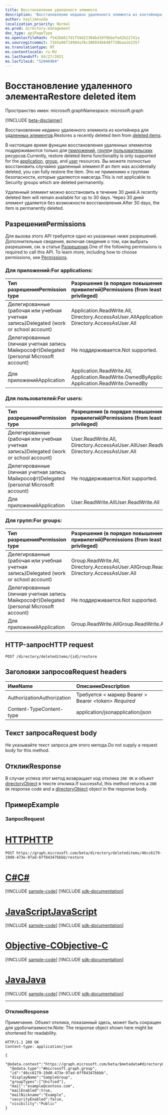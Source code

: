```yaml
---
title: Восстановление удаленного элемента
description: 'Восстановление недавно удаленного элемента из контейнера для удаленных элементов. '
author: keylimesoda
localization_priority: Normal
ms.prod: directory-management
doc_type: apiPageType
ms.openlocfilehash: f542b6617d1f58d22304bd10f8bbefed2b22741a
ms.sourcegitcommit: 71b5a96f14984a76c386934b648f730baa1b2357
ms.translationtype: MT
ms.contentlocale: ru-RU
ms.lasthandoff: 04/27/2021
ms.locfileid: "52046904"
---
```

# <a name="restore-deleted-item"></a><span data-ttu-id="16413-103">Восстановление удаленного элемента</span><span class="sxs-lookup"><span data-stu-id="16413-103">Restore deleted item</span></span>

<span data-ttu-id="16413-104">Пространство имен: microsoft.graph</span><span class="sxs-lookup"><span data-stu-id="16413-104">Namespace: microsoft.graph</span></span>

[!INCLUDE [beta-disclaimer](../../includes/beta-disclaimer.md)]

<span data-ttu-id="16413-105">Восстановление недавно удаленного элемента из контейнера для [удаленных элементов](../resources/directory.md).</span><span class="sxs-lookup"><span data-stu-id="16413-105">Restores a recently deleted item from [deleted items](../resources/directory.md).</span></span> 

<span data-ttu-id="16413-106">В настоящее время функции восстановления удаленных элементов поддерживаются только для [приложений,](../resources/application.md) [групп](../resources/group.md)и [пользовательских](../resources/user.md) ресурсов.</span><span class="sxs-lookup"><span data-stu-id="16413-106">Currently, restore deleted items functionality is only supported for the [application](../resources/application.md), [group](../resources/group.md), and [user](../resources/user.md) resources.</span></span> <span data-ttu-id="16413-107">Вы можете полностью восстановить случайно удаленный элемент.</span><span class="sxs-lookup"><span data-stu-id="16413-107">If an item was accidentally deleted, you can fully restore the item.</span></span> <span data-ttu-id="16413-108">Это не применимо к группам безопасности, которые удаляются навсегда.</span><span class="sxs-lookup"><span data-stu-id="16413-108">This is not applicable to Security groups which are deleted permanently.</span></span>

<span data-ttu-id="16413-109">Удаленный элемент можно восстановить в течение 30 дней.</span><span class="sxs-lookup"><span data-stu-id="16413-109">A recently deleted item will remain available for up to 30 days.</span></span> <span data-ttu-id="16413-110">Через 30 дней элемент удаляется без возможности восстановления.</span><span class="sxs-lookup"><span data-stu-id="16413-110">After 30 days, the item is permanently deleted.</span></span>

## <a name="permissions"></a><span data-ttu-id="16413-111">Разрешения</span><span class="sxs-lookup"><span data-stu-id="16413-111">Permissions</span></span>
<span data-ttu-id="16413-p103">Для вызова этого API требуется одно из указанных ниже разрешений. Дополнительные сведения, включая сведения о том, как выбрать разрешения, см. в статье [Разрешения](/graph/permissions-reference).</span><span class="sxs-lookup"><span data-stu-id="16413-p103">One of the following permissions is required to call this API. To learn more, including how to choose permissions, see [Permissions](/graph/permissions-reference).</span></span>

### <a name="for-applications"></a><span data-ttu-id="16413-114">Для приложений:</span><span class="sxs-lookup"><span data-stu-id="16413-114">For applications:</span></span>

|<span data-ttu-id="16413-115">Тип разрешения</span><span class="sxs-lookup"><span data-stu-id="16413-115">Permission type</span></span>      | <span data-ttu-id="16413-116">Разрешения (в порядке повышения привилегий)</span><span class="sxs-lookup"><span data-stu-id="16413-116">Permissions (from least to most privileged)</span></span>              |
|:--------------------|:---------------------------------------------------------|
|<span data-ttu-id="16413-117">Делегированные (рабочая или учебная учетная запись)</span><span class="sxs-lookup"><span data-stu-id="16413-117">Delegated (work or school account)</span></span> | <span data-ttu-id="16413-118">Application.ReadWrite.All, Directory.AccessAsUser.All</span><span class="sxs-lookup"><span data-stu-id="16413-118">Application.ReadWrite.All, Directory.AccessAsUser.All</span></span>    |
|<span data-ttu-id="16413-119">Делегированные (личная учетная запись Майкрософт)</span><span class="sxs-lookup"><span data-stu-id="16413-119">Delegated (personal Microsoft account)</span></span> | <span data-ttu-id="16413-120">Не поддерживается.</span><span class="sxs-lookup"><span data-stu-id="16413-120">Not supported.</span></span>    |
|<span data-ttu-id="16413-121">Для приложений</span><span class="sxs-lookup"><span data-stu-id="16413-121">Application</span></span> | <span data-ttu-id="16413-122">Application.ReadWrite.All, Application.ReadWrite.OwnedBy</span><span class="sxs-lookup"><span data-stu-id="16413-122">Application.ReadWrite.All, Application.ReadWrite.OwnedBy</span></span> |


### <a name="for-users"></a><span data-ttu-id="16413-123">Для пользователей:</span><span class="sxs-lookup"><span data-stu-id="16413-123">For users:</span></span>

|<span data-ttu-id="16413-124">Тип разрешения</span><span class="sxs-lookup"><span data-stu-id="16413-124">Permission type</span></span>      | <span data-ttu-id="16413-125">Разрешения (в порядке повышения привилегий)</span><span class="sxs-lookup"><span data-stu-id="16413-125">Permissions (from least to most privileged)</span></span>              |
|:--------------------|:---------------------------------------------------------|
|<span data-ttu-id="16413-126">Делегированные (рабочая или учебная учетная запись)</span><span class="sxs-lookup"><span data-stu-id="16413-126">Delegated (work or school account)</span></span> | <span data-ttu-id="16413-127">User.ReadWrite.All, Directory.AccessAsUser.All</span><span class="sxs-lookup"><span data-stu-id="16413-127">User.ReadWrite.All, Directory.AccessAsUser.All</span></span> |
|<span data-ttu-id="16413-128">Делегированные (личная учетная запись Майкрософт)</span><span class="sxs-lookup"><span data-stu-id="16413-128">Delegated (personal Microsoft account)</span></span> | <span data-ttu-id="16413-129">Не поддерживается.</span><span class="sxs-lookup"><span data-stu-id="16413-129">Not supported.</span></span> |
|<span data-ttu-id="16413-130">Для приложений</span><span class="sxs-lookup"><span data-stu-id="16413-130">Application</span></span> | <span data-ttu-id="16413-131">User.ReadWrite.All</span><span class="sxs-lookup"><span data-stu-id="16413-131">User.ReadWrite.All</span></span> |

### <a name="for-groups"></a><span data-ttu-id="16413-132">Для групп:</span><span class="sxs-lookup"><span data-stu-id="16413-132">For groups:</span></span>

|<span data-ttu-id="16413-133">Тип разрешения</span><span class="sxs-lookup"><span data-stu-id="16413-133">Permission type</span></span>      | <span data-ttu-id="16413-134">Разрешения (в порядке повышения привилегий)</span><span class="sxs-lookup"><span data-stu-id="16413-134">Permissions (from least to most privileged)</span></span>              |
|:--------------------|:---------------------------------------------------------|
|<span data-ttu-id="16413-135">Делегированные (рабочая или учебная учетная запись)</span><span class="sxs-lookup"><span data-stu-id="16413-135">Delegated (work or school account)</span></span> | <span data-ttu-id="16413-136">Group.ReadWrite.All, Directory.AccessAsUser.All</span><span class="sxs-lookup"><span data-stu-id="16413-136">Group.ReadWrite.All, Directory.AccessAsUser.All</span></span> |
|<span data-ttu-id="16413-137">Делегированные (личная учетная запись Майкрософт)</span><span class="sxs-lookup"><span data-stu-id="16413-137">Delegated (personal Microsoft account)</span></span> | <span data-ttu-id="16413-138">Не поддерживается.</span><span class="sxs-lookup"><span data-stu-id="16413-138">Not supported.</span></span>    |
|<span data-ttu-id="16413-139">Для приложений</span><span class="sxs-lookup"><span data-stu-id="16413-139">Application</span></span> | <span data-ttu-id="16413-140">Group.ReadWrite.All</span><span class="sxs-lookup"><span data-stu-id="16413-140">Group.ReadWrite.All</span></span> |

## <a name="http-request"></a><span data-ttu-id="16413-141">HTTP-запрос</span><span class="sxs-lookup"><span data-stu-id="16413-141">HTTP request</span></span>
<!-- { "blockType": "ignored" } -->
```http
POST /directory/deleteditems/{id}/restore
```

## <a name="request-headers"></a><span data-ttu-id="16413-142">Заголовки запросов</span><span class="sxs-lookup"><span data-stu-id="16413-142">Request headers</span></span>
| <span data-ttu-id="16413-143">Имя</span><span class="sxs-lookup"><span data-stu-id="16413-143">Name</span></span>       | <span data-ttu-id="16413-144">Описание</span><span class="sxs-lookup"><span data-stu-id="16413-144">Description</span></span>|
|:---------------|:----------|
| <span data-ttu-id="16413-145">Authorization</span><span class="sxs-lookup"><span data-stu-id="16413-145">Authorization</span></span>  | <span data-ttu-id="16413-146">Требуется &lt; маркер Bearer &gt; </span><span class="sxs-lookup"><span data-stu-id="16413-146">Bearer &lt;token&gt; *Required*</span></span>|
| <span data-ttu-id="16413-147">Content-Type</span><span class="sxs-lookup"><span data-stu-id="16413-147">Content-type</span></span> | <span data-ttu-id="16413-148">application/json</span><span class="sxs-lookup"><span data-stu-id="16413-148">application/json</span></span> |

## <a name="request-body"></a><span data-ttu-id="16413-149">Текст запроса</span><span class="sxs-lookup"><span data-stu-id="16413-149">Request body</span></span>
<span data-ttu-id="16413-150">Не указывайте текст запроса для этого метода.</span><span class="sxs-lookup"><span data-stu-id="16413-150">Do not supply a request body for this method.</span></span>

## <a name="response"></a><span data-ttu-id="16413-151">Отклик</span><span class="sxs-lookup"><span data-stu-id="16413-151">Response</span></span>

<span data-ttu-id="16413-152">В случае успеха этот метод возвращает код отклика `200 OK` и объект [directoryObject](../resources/directoryobject.md) в тексте отклика.</span><span class="sxs-lookup"><span data-stu-id="16413-152">If successful, this method returns a `200 OK` response code and a [directoryObject](../resources/directoryobject.md) object in the response body.</span></span>

## <a name="example"></a><span data-ttu-id="16413-153">Пример</span><span class="sxs-lookup"><span data-stu-id="16413-153">Example</span></span>
### <a name="request"></a><span data-ttu-id="16413-154">Запрос</span><span class="sxs-lookup"><span data-stu-id="16413-154">Request</span></span>


# <a name="http"></a>[<span data-ttu-id="16413-155">HTTP</span><span class="sxs-lookup"><span data-stu-id="16413-155">HTTP</span></span>](#tab/http)
<!-- {
  "blockType": "request",
  "name": "create_directoryobject_from_directory"
}-->
```http
POST https://graph.microsoft.com/beta/directory/deleteditems/46cc6179-19d0-473e-97ad-6ff84347bbbb/restore
```
# <a name="c"></a>[<span data-ttu-id="16413-156">C#</span><span class="sxs-lookup"><span data-stu-id="16413-156">C#</span></span>](#tab/csharp)
[!INCLUDE [sample-code](../includes/snippets/csharp/create-directoryobject-from-directory-csharp-snippets.md)]
[!INCLUDE [sdk-documentation](../includes/snippets/snippets-sdk-documentation-link.md)]

# <a name="javascript"></a>[<span data-ttu-id="16413-157">JavaScript</span><span class="sxs-lookup"><span data-stu-id="16413-157">JavaScript</span></span>](#tab/javascript)
[!INCLUDE [sample-code](../includes/snippets/javascript/create-directoryobject-from-directory-javascript-snippets.md)]
[!INCLUDE [sdk-documentation](../includes/snippets/snippets-sdk-documentation-link.md)]

# <a name="objective-c"></a>[<span data-ttu-id="16413-158">Objective-C</span><span class="sxs-lookup"><span data-stu-id="16413-158">Objective-C</span></span>](#tab/objc)
[!INCLUDE [sample-code](../includes/snippets/objc/create-directoryobject-from-directory-objc-snippets.md)]
[!INCLUDE [sdk-documentation](../includes/snippets/snippets-sdk-documentation-link.md)]

# <a name="java"></a>[<span data-ttu-id="16413-159">Java</span><span class="sxs-lookup"><span data-stu-id="16413-159">Java</span></span>](#tab/java)
[!INCLUDE [sample-code](../includes/snippets/java/create-directoryobject-from-directory-java-snippets.md)]
[!INCLUDE [sdk-documentation](../includes/snippets/snippets-sdk-documentation-link.md)]

---

### <a name="response"></a><span data-ttu-id="16413-160">Отклик</span><span class="sxs-lookup"><span data-stu-id="16413-160">Response</span></span>
<span data-ttu-id="16413-161">Примечание. Объект отклика, показанный здесь, может быть сокращен для удобочитаемости.</span><span class="sxs-lookup"><span data-stu-id="16413-161">Note: The response object shown here might be shortened for readability.</span></span>
<!-- {
  "blockType": "response",
  "truncated": true,
  "@odata.type": "microsoft.graph.directoryObject"
} -->
```http
HTTP/1.1 200 OK
Content-type: application/json

{
  "@odata.context":"https://graph.microsoft.com/beta/$metadata#directoryObjects/$entity",
  "@odata.type":"#microsoft.graph.group",
  "id":"46cc6179-19d0-473e-97ad-6ff84347bbbb",
  "displayName":"SampleGroup",
  "groupTypes":["Unified"],
  "mail":"example@contoso.com",
  "mailEnabled":true,
  "mailNickname":"Example",
  "securityEnabled":false,
  "visibility":"Public"
}
```

<!-- uuid: 8fcb5dbc-d5aa-4681-8e31-b001d5168d79
2015-10-25 14:57:30 UTC -->
<!--
{
  "type": "#page.annotation",
  "description": "Create deletedItem",
  "keywords": "",
  "section": "documentation",
  "tocPath": "",
  "suppressions": [
  ]
}
-->


